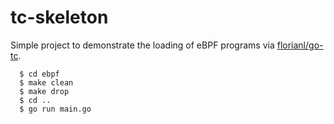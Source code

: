 tc-skeleton
===========

Simple project to demonstrate the loading of eBPF programs via [florianl/go-tc](https://github.com/florianl/go-tc).

```
  $ cd ebpf
  $ make clean
  $ make drop
  $ cd ..
  $ go run main.go
```
